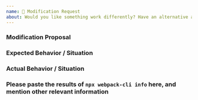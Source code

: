 ```yaml
---
name: 🔧 Modification Request
about: Would you like something work differently? Have an alternative approach? This is the template for you.
---
```


<!-- Please don't delete this template otherwise your issue will be closed immediately -->
<!-- Before creating an issue please make sure you are using the latest version of webpack. -->

### Modification Proposal

<!-- Please ask questions on discussions or StackOverflow. -->
<!-- https://github.com/webpack/webpack/discussions -->
<!-- https://stackoverflow.com/questions/ask?tags=webpack -->
<!-- Issues which contain questions or support requests will be closed. -->

### Expected Behavior / Situation

### Actual Behavior / Situation

### Please paste the results of `npx webpack-cli info` here, and mention other relevant information
